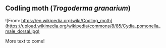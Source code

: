 ## Codling moth (*Trogoderma granarium*)
![From: https://en.wikipedia.org/wiki/Codling_moth](https://upload.wikimedia.org/wikipedia/commons/8/85/Cydia_pomonella_male_dorsal.jpg)

More text to come!



<!--stackedit_data:
eyJoaXN0b3J5IjpbODQyMTI2MTIzLC0zMzE2NDE4NjZdfQ==
-->